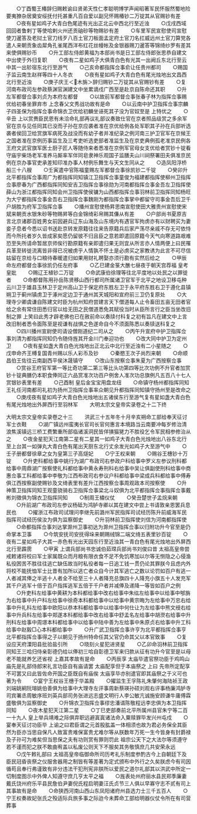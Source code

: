 <!-- { "loadSidebar": true } -->
　　○丁酉蜀王椿辞归赐敕谕曰贤弟天性仁孝聪明博学声闻昭著军民怀服然蜀地险要夷獠杂居奠安绥抚付托甚重凡百自爱以副兄怀赐椿钞二万锭其从官赐钞有差
　　○夜有星如鸡子大青白色尾迹有光出正北云中西北行至近浊
　　○戊戌西域回回者鲁剌丁等使哈剌火州还贡硇砂等物赐钞有差
　　○车里军民宣慰使司宣慰使刀暹答及老挝土官刀线歹八百土官刀板面孟定府土官刀名扛威远州土官刀算党各遣人来朝贡象齿犀角孔雀尾西洋布红花丝幔帐及金银器赐刀暹答等锦绮纱罗有差其来使俱赐钞币
　　○升工部左侍郎黄福为本部尚书是日工部左侍郎张思恭自建文中出使于外归复职
　　○夜有二星如鸡子大俱青白色有光其一出阙丘东北行至云中其一出轸宿东北行至游气
　　○己亥命都指挥佥事俞让任贵州都司
　　○赐国子监云南生赵祥等四十人冬衣
　　○夜有星如鸡子大青白色有尾光烛地出文昌西北行至近浊
　　○庚子庆王＜木旃＞辞归赐钞二万锭其从官赐钞有差
　　○复河南布政司左参政蔡渊官渊建文中坐累谪戍广西至是赴京自陈命还其职
　　○升左军都督佥事刘贞为本府左都督
　　○以故前军都督佥事张春子林为指挥佥事赐优给初春坐罪弃市  上念春父文秀战功故有是命
　　○以云南中护卫指挥佥事宗麟子四圣保为指挥佥事命锦衣卫优给初麟坐诬死其子没为官奴至是  上特优之
　　○辛丑  上以赏赉臣民恩有未洽命礼部再议礼部议奏致仕官在京者照品级赏之多余军官在京与见任同其已没而子孙在京应袭者准在京优给例各处军职其子孙在兵部听选袭者侯回卫给赏旗军病死及战没而有幼子者并准纪录之例河南三护卫官军在京候王之国者准在京例历事监生及三考吏听选吏部者准监生及在京吏典例孤老准京民例各王府文武官旗军医士厨子匠人等随侍来者悉准在京例军官母女支优给者赏钞十锭看守庙宇柴场老军准养马厮率军伴同皂隶神乐观国子监膳夫山川祠祭署田夫俱准京民例在京办事官吏承差知印准办事人材例乐舞生与天文生同从之
　　○造凤阳浮桥船三十八艘
　　○壬寅遣中官陈福童赐左军都督佥事徐凯钞二千锭
　　○癸卯升北平都指挥佥事周广为都指挥同知镇江卫指挥佥事童俊为福建都指挥使柳州卫指挥佥事廖春为广西都指挥同知安吉卫指挥佥事徐勋为河南都指挥佥事金吾左卫指挥使薛山为浙江都指挥同知会州卫指挥使侯镛为山西都指挥佥事羽林前卫指挥同知杨旺为大宁都指挥佥事金吾右卫指挥佥事魏刚为都指挥佥事掌中都留守司事金吾后卫千户胡胜为府军卫指挥佥事
　　○播州宣慰使杨昇思南宣慰使田大雅贵州宣慰使宋斌来朝贡水银朱砂等物赐昇等白金锦绮彩帛赐其傔从有差
　　○户部尚书夏原吉言北京诸郡百姓男女前因避兵辽东山海及山东境内有遇官军拘虏亦有以财聘买为妻妾子息者今悉以诏书送赴京转发原籍往往来告原籍兵后家产荡尽亲戚不存无可依恃而今所托者岁久皆成家矣愿仍留彼不归且臣之意若即遣回原籍今天气向寒道路艰难恐至失所请命暂居京师俟行勘原籍有亲即遣归果无则宜从所言亦人情两便上曰民罹兵革至转徙流离皆非得已况被虏乎人情孰不怀土是必虏买之家教诱为此言不可尽信姑留在京给与口粮待春暖遣归如果用财礼聘娶亦须行勘有实然后给之
　　○甲辰命左府都督佥事徐凯仍任左府事
　　○乙巳建金箓大醮七昼夜于朝天宫荐福  皇考  皇妣
　　○赐辽王植钞二万锭
　　○命武康伯徐理等往北平度地以处民之以罪徙者
　　○命都督陈用孙岳陈贤移山西行都司所属诸卫官军于北平之地设卫移屯种云川卫于雄县玉林卫于定州高山卫于保定府东胜左卫于永平府东胜右卫于遵化县镇朔卫于蓟州镇虏卫于涿州定边卫于通州其天城阳和宣府前三卫仍复原处
　　○大理寺少卿虞谦自陈建文时臣为杭州知府尝建言天下僧道每人止令畜田五亩无田者官给之余有常住田悉归官以给无田之民僧道悉免其赋役当时从臣所言行之臣当坐改旧制之罪  上笑曰此秀才辟老佛也已在赦前命以奏牍付科复之初有旨凡在建文中上言改旧制者悉令面陈至是视谦有战惧之色遂命自今不须面陈悉以奏牍送科复之
　　○四川播州宣尉使司请设僧刚道纪二司从之
　　○丙午升宣府中护卫指挥佥事刘清为都指挥同知仍令随侍旌其开金川门奉迎功也
　　○改大同中护卫为定州卫
　　○夜有星如盏大青白色光烛地出正北云中北行至近浊有二小星随之
　　○戊申命齐王榑复国青州赐以乐人彩币及钞
　　○秦愍王次子尚烈来朝
　　○命顺昌伯王佐往云南副西平侯沐晟镇守
　　○改山东按察佥事朱夏为广西按察佥事
　　○赏谷王府官军第一等比奇功第二第三等比头功第四等比次功例不升官者加赏钞十锭典膳仍本职食俸同正六品赏准次功百户例舍人准次功总旗例凡五百八十七人赏银钞表里有差
　　○己酉制  皇后金宝宝用盘龙纽
　　○命镇守杨州都指挥同知王礼任河南都司礼初为扬州卫指挥佥事率众朝见升都指挥同知镇守扬州至是改命之
　　○庚戌夜有星如鸡子大青白色光烛地出五诸侯东行至游气复有星如盏大青白色有尾光烛地出外屏西行至羽林军
　　大明太宗文皇帝实录卷之十二下终


大明太宗文皇帝实录卷之十三
　　洪武三十五年冬十月辛亥朔命工部给奉天征讨军士衣鞋
　　○湖广镇远州蛮夷长官司长官何惠言本境路当云南要冲每岁修治清浪焦溪镇远三桥工费繁重所部临诸溪洞民皆佯獚猫狫力不胜役乞令军民相参修治从之
　　○夜金星犯天江南第二星有二星其一如鸡子大青白色光烛地出八谷东北行至上台其一如弹丸大青白色有尾出天厨东北行丈余发光如鸡子大至游气中
　　○壬子册都督徐章之女为皇第三子高燧妃
　　○宁王权来朝
　　○赐谷王橞钞十万锭
　　○升吏科都给事中姚行为湖广布政司右参政户科给事中罗义左参议刑科都给事中周鼎湖广按察使礼科都给事中黄永寿刑科右给事中吴让俱副使刑科给事中商惠佥事工科都给事中李敬为江西布政司右参议户科都给事中梁成兵科都给事中傅寿俱江西按察副使赐钞及文绮表里有差升江西按察佥事周观政本司按察使
　　○升神策卫指挥同知王观童骁骑右卫指挥佥事梁北斗奴俱为北平都指挥佥事指挥佥事戴彬刘徵俱为锦衣卫指挥同知
　　○制周王橚仪仗
　　○癸丑楚世子孟烷来朝
　　○升前湖广布政司左参议杨砥为鸿胪寺卿以其在建文中尝上书请敦亲恩罢兵息民也
　　○擢浙江布政司试理问李继先前潞州军民指挥司试经历陈升前威海军民指挥司试经历侯汝为俱为监察御史
　　○升羽林前卫指挥使刘信为河南都指挥使
　　○命都指挥佥事刘达掌滁州卫事初达为滁州卫指挥佥事以归附功升今官至是仍命掌本卫事
　　○今筑安抚司安抚得垛来朝赐绒锦二端文绮五表里钞百锭
　　○夜有二星如鸡子大其一赤色有光出天园东行至近浊其一青白色有尾光烛地出外屏西北行至霹雳
　　○甲寅  上谓兵部尚书忠诚伯茹瑺兵部尚书刘俊曰昔  太祖高皇帝尝戒敕诸将校曰军士家属既众而月粮有限衣食不足不免饥寒加以尔等无恻隐之心侵渔私役困苦不胜往往逃亡缺伍故当时私役者每一日追工钱一贯仍论其罪朕今且虑内外将校不能抚恤军士比昔有加所以逃亡者众自今计其军逃亡之数以论罚如百户有逃一人者减其俸之半逃十人者全不给至三十人者降充总旗四十人降充小旗五十人发充军其千户逃军十倍于百户指挥逃军五倍于千户者并减俸及递降一等皆如百户之例
　　○升吏科左给事中黄耕为本科都给事中改右给事中朱纮左给事中以给事中郇旃为右给事中升户科左给事中徐奇本科都给事中以给事中黄宗晦为左给事中万忠右给事中升礼科左给事中欧阳以恭本科都给事中以给事中何仕让为左给事中熊文绶右给事中升兵科左给事中郑遂本科都给事中改右给事中舒孟名左给事中胡濙右给事中升刑科左给事中周璟本科都给事中以给事中陆中善为左给事中朱原贞右给事中升工科给事中赵毅□心本科都给事中
　　○升广武卫指挥佥事许亨为北平都指挥佥事亨北平都指挥佥事得之子以朝见于扬州特命任其父官仍命其父以本官致事
　　○复设应天府溧阳县批验盐引所
　　○晓刻火星犯进贤星
　　○乙卯命羽林前卫指挥同知王三哈归侍亲彰德仍给以俸初三哈自彰德卫军来归款从征有功升今官至是以母老不能就养乞还省视  上嘉其孝故有是命
　　○丙辰享  太庙毕遣官祭功臣于鸡鸣山庙先是礼部侍郎宋礼言功臣自有庙请罢  太庙配享但于本庙祭之  上曰  先帝所定配享不可罢又曰此皆佐命开国之臣既自有庙俟  太庙享毕亦别遣官即其庙祭之于义可也著为令
　　○宴宁王权谷王橞于华盖殿
　　○擢监生王孚陈礼朱肇何海陆祯王政刘端姚絅阮瑢姚伯善俱为给事中大理寺左评事周新蔡瑛孙硕刘观右评事杨廉鸿胪寺司宾署丞周敏序班刘英兵部司务张进远志盛文明行人李公敏亢诚施安顾谦牛庸傅霖盛敬俱为监察御史
　　○升锦衣卫指挥佥事缪忠潘谞陈敬程远李忠俱为本卫指挥同知
　　○夜木星犯天江第二星
　　○丁巳吏部奏前北平所属州县官朱宁等二百一十九人  皇上举兵靖难之际俱弃职远避寘寘诸法命入粟赎罪毕发兴州屯戍
　　○宴奉天征讨功臣毕  上谕之曰君臣谓之元首股肱盖一体相须也故为君必务保全其臣然为臣亦当思自保凡人致富贵难保富贵尤难尔等从朕数年万死一生今皆身有封爵禄及子孙可为难矣但当思保之夫有功则赏有罪则罚此  祖宗公天下之大法尔等须遵守若不谨而犯之朕不敢曲宥盖以私废公则天下不服矣其务敬慎庶几共安荣永远
　　○戊午敕礼部曰  太祖高皇帝临御命所司历考礼乐制度参酌古今上自朝廷下及臣民冠昏丧祭之仪服舍器用之制皆有等差著为定式颁布中外行之久矣朕虑今有司因循苟且奉行弗谨致有非分违法干犯刑宪非朕所以爱民之道尔礼部其以洪武中所定一切制度图示中外俾人知遵守庶几亨太平之福
　　○旌表处州府丽水县民郑季廉妻戴氏饶州府乐平县民詹伯尹妻倪氏程启明妻汪氏贞节三人俱以早寡守志不贰有司上其事故有是命
　　○命狭西河南山西山东凤阳诸府州县选力士三千五百人
　　○宁王权奏故妃张氏之殁适际兵旅多事之际迨今未葬命工部给明器仪仗令所在有司营葬事
